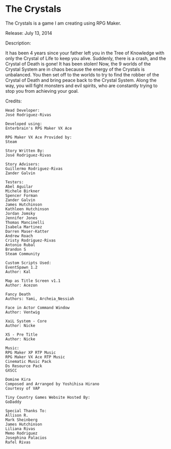 The Crystals
============

The Crystals is a game I am creating using RPG Maker.

Release: July 13, 2014

Description:

It has been 4 years since your father left you in the Tree of Knowledge with only the Crystal of Life to keep you alive. Suddenly, there is a crash, and the Crystal of Death is gone! It has been stolen! Now, the 9 worlds of the Crystal System are in chaos because the energy of the Crystals is unbalanced. You then set off to the worlds to try to find the robber of the Crystal of Death and bring peace back to the Crystal System. Along the way, you will fight monsters and evil spirits, who are constantly trying to stop you from achieving your goal.

Credits:

	Head Developer:
	José Rodriguez-Rivas

	Developed using:
	Enterbrain's RPG Maker VX Ace

	RPG Maker VX Ace Provided by:
	Steam

	Story Written By:
	José Rodriguez-Rivas

	Story Advisers:
	Guillermo Rodriguez-Rivas
	Zander Galvin

	Testers:
	Abel Aguilar
	Michele Birkner
	Spencer Forman
	Zander Galvin
	James Hutchinson
	Kathleen Hutchinson
	Jordan Jomsky
	Jennifer Jones
	Thomas Mancinelli
	Isabela Martinez
	Darren Maser-Katter
	Andrew Roach
	Cristy Rodriguez-Rivas
	Antonio Rubal
	Brandon S
	Steam Community

	Custom Scripts Used:
	EventSpawn 1.2 
	Author: Kal

	Map as Title Screen v1.1
	Author: Acezon

	Fancy Death
	Authors: Yami, Archeia_Nessiah

	Face in Actor Command Window
	Author: Ventwig

	XaiL System - Core
	Author: Nicke

	XS - Pre Title
	Author: Nicke

	Music:
	RPG Maker XP RTP Music
	RPG Maker VX Ace RTP Music
	Cinematic Music Pack 
	Ds Resource Pack
	GXSCC

	Domine Kira
	Composed and Arranged by Yoshihisa Hirano
	Courtesy of VAP

	Tiny Country Games Website Hosted By:
	GoDaddy

	Special Thanks To:
	Allison R.
	Mark Sheinberg
	James Hutchinson
	Liliana Rivas
	Memo Rodriguez
	Josephina Palacios
	Rafel Rivas